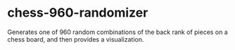 # chess-960-randomizer

Generates one of 960 random combinations of the back rank of pieces on a chess board, and then provides a visualization.
